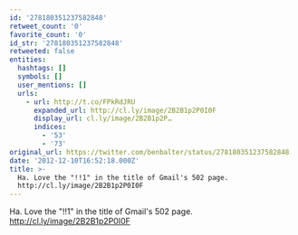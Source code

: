 ```yaml
---
id: '278180351237582848'
retweet_count: '0'
favorite_count: '0'
id_str: '278180351237582848'
retweeted: false
entities:
  hashtags: []
  symbols: []
  user_mentions: []
  urls:
    - url: http://t.co/FPkRdJRU
      expanded_url: http://cl.ly/image/2B2B1p2P0I0F
      display_url: cl.ly/image/2B2B1p2P…
      indices:
        - '53'
        - '73'
original_url: https://twitter.com/benbalter/status/278180351237582848
date: '2012-12-10T16:52:18.000Z'
title: >-
  Ha. Love the "!!1" in the title of Gmail's 502 page.
  http://cl.ly/image/2B2B1p2P0I0F
---
```


Ha. Love the "!!1" in the title of Gmail's 502 page. http://cl.ly/image/2B2B1p2P0I0F